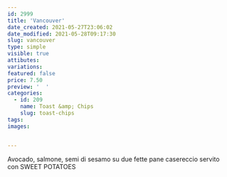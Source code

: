 ```yaml
---
id: 2999
title: 'Vancouver'
date_created: 2021-05-27T23:06:02
date_modified: 2021-05-28T09:17:30
slug: vancouver
type: simple
visible: true
attibutes: 
variations:
featured: false
price: 7.50
preview: '  '
categories: 
  - id: 209
    name: Toast &amp; Chips
    slug: toast-chips
tags: 
images: 


---
```


<p>Avocado, salmone, semi di sesamo su due fette pane casereccio servito con SWEET POTATOES</p>

